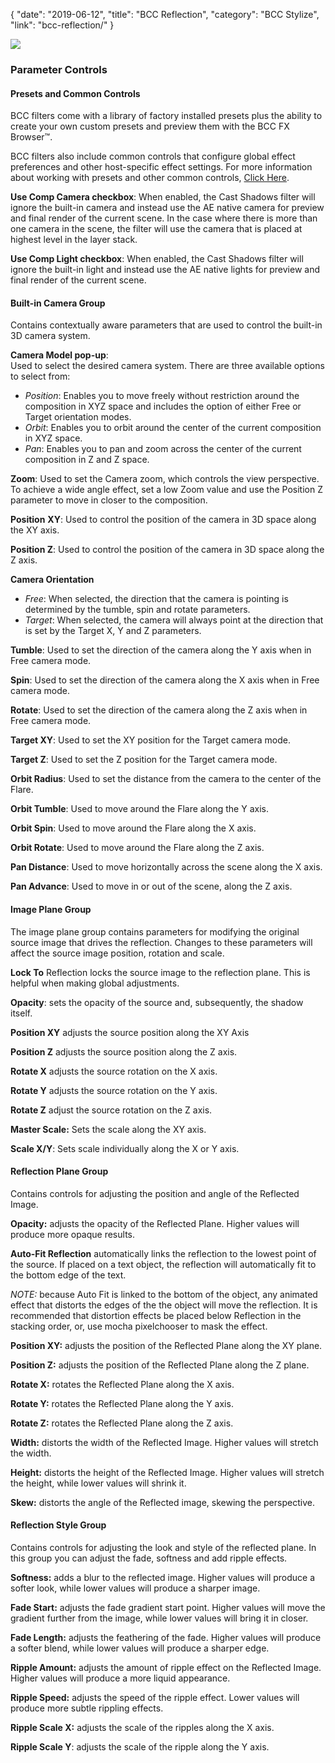 {
"date": "2019-06-12",
"title": "BCC Reflection",
"category": "BCC Stylize",
"link": "bcc-reflection/"
}

 
![](https://borisfx-com-res.cloudinary.com/image/upload//documentation/continuum/uploads/2019/10/BCC-Reflection-1024x576.jpg)
### **Parameter Controls**


#### **Presets and Common Controls**


BCC filters come with a library of factory installed presets plus the ability to create your own custom presets and preview them with the BCC FX Browser™.


BCC filters also include common controls that configure global effect preferences and other host-specific effect settings. For more information about working with presets and other common controls, [Click Here](/documentation/continuum/bcc-common-controls/).


**Use Comp Camera checkbox**: When enabled, the Cast Shadows filter will ignore the built-in camera and instead use the AE native camera for preview and final render of the current scene. In the case where there is more than one camera in the scene, the filter will use the camera that is placed at highest level in the layer stack.


**Use Comp Light checkbox**: When enabled, the Cast Shadows filter will ignore the built-in light and instead use the AE native lights for preview and final render of the current scene. 


#### **Built-­in Camera Group**


Contains contextually aware parameters that are used to control the built-in 3D camera system.


**Camera Model pop-up**:  
Used to select the desired camera system. There are three available options to select from:


* *Position*: Enables you to move freely without restriction around the composition in XYZ space and includes the option of either Free or Target orientation modes.
* *Orbit*: Enables you to orbit around the center of the current composition in XYZ space.
* *Pan*: Enables you to pan and zoom across the center of the current composition in Z and Z space.


 **Zoom**: Used to set the Camera zoom, which controls the view perspective. To achieve a wide angle effect, set a low Zoom value and use the Position Z parameter to move in closer to the composition.


**Position** **XY**: Used to control the position of the camera in 3D space along the XY axis.


**Position Z**: Used to control the position of the camera in 3D space along the Z axis.


**Camera Orientation**


* *Free*: When selected, the direction that the camera is pointing is determined by the tumble, spin and rotate parameters.
* *Target*: When selected, the camera will always point at the direction that is set by the Target X, Y and Z parameters.


**Tumble**: Used to set the direction of the camera along the Y axis when in Free camera mode.


**Spin**: Used to set the direction of the camera along the X axis when in Free camera mode.


**Rotate**: Used to set the direction of the camera along the Z axis when in Free camera mode.


**Target XY**: Used to set the XY position for the Target camera mode.


**Target Z**: Used to set the Z position for the Target camera mode.


**Orbit Radius**: Used to set the distance from the camera to the center of the Flare.


**Orbit Tumble**: Used to move around the Flare along the Y axis.


**Orbit Spin**: Used to move around the Flare along the X axis.


**Orbit Rotate**: Used to move around the Flare along the Z axis.


**Pan Distance**: Used to move horizontally across the scene along the X axis.


**Pan Advance**: Used to move in or out of the scene, along the Z axis.


#### Image Plane Group


The image plane group contains parameters for modifying the original source image that drives the reflection. Changes to these parameters will affect the source image position, rotation and scale.


**Lock To** Reflection locks the source image to the reflection plane. This is helpful when making global adjustments.


**Opacity**: sets the opacity of the source and, subsequently, the shadow itself.


**Position XY** adjusts the source position along the XY Axis


**Position Z** adjusts the source position along the Z axis.


**Rotate X** adjusts the source rotation on the X axis.


**Rotate Y** adjusts the source rotation on the Y axis.


**Rotate Z** adjust the source rotation on the Z axis.


**Master Scale:** Sets the scale along the XY axis.


**Scale X/Y**: Sets scale individually along the X or Y axis.


#### **Reflection Plane Group**


Contains controls for adjusting the position and angle of the Reflected Image.


**Opacity:** adjusts the opacity of the Reflected Plane. Higher values will produce more opaque results.


**Auto-Fit Reflection** automatically links the reflection to the lowest point of the source. If placed on a text object, the reflection will automatically fit to the bottom edge of the text. 


*NOTE:* because Auto Fit is linked to the bottom of the object, any animated effect that distorts the edges of the the object will move the reflection. It is recommended that distortion effects be placed below Reflection in the stacking order, or, use mocha pixelchooser to mask the effect.


**Position XY:** adjusts the position of the Reflected Plane along the XY plane.


**Position Z:** adjusts the position of the Reflected Plane along the Z plane.


**Rotate X:** rotates the Reflected Plane along the X axis.


**Rotate Y:** rotates the Reflected Plane along the Y axis.


**Rotate Z:** rotates the Reflected Plane along the Z axis.


**Width:** distorts the width of the Reflected Image. Higher values will stretch the width.


**Height:** distorts the height of the Reflected Image. Higher values will stretch the height, while lower values will shrink it.


**Skew:** distorts the angle of the Reflected image, skewing the perspective.


#### **Reflection Style Group**


Contains controls for adjusting the look and style of the reflected plane. In this group you can adjust the fade, softness and add ripple effects.


**Softness:** adds a blur to the reflected image. Higher values will produce a softer look, while lower values will produce a sharper image.


**Fade Start:** adjusts the fade gradient start point. Higher values will move the gradient further from the image, while lower values will bring it in closer.


**Fade Length:** adjusts the feathering of the fade. Higher values will produce a softer blend, while lower values will produce a sharper edge.


**Ripple Amount:** adjusts the amount of ripple effect on the Reflected Image. Higher values will produce a more liquid appearance.


**Ripple Speed:** adjusts the speed of the ripple effect. Lower values will produce more subtle rippling effects.


**Ripple Scale X:** adjusts the scale of the ripples along the X axis.


**Ripple Scale Y**: adjusts the scale of the ripple along the Y axis.


